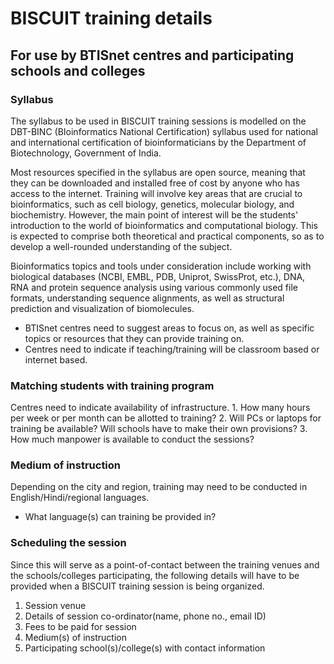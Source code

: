 BISCUIT training details
======================

For use by BTISnet centres and participating schools and colleges
-----------------------------------------------------------------

### Syllabus 

The syllabus to be used in BISCUIT training sessions is modelled on the DBT-BINC (BIoinformatics National Certification) syllabus used for national and international certification of bioinformaticians by the Department of Biotechnology, Government of India. 

Most resources specified in the syllabus are open source, meaning that they can be downloaded and installed free of cost by anyone who has access to the internet. Training will involve key areas that are crucial to bioinformatics, such as cell biology, genetics, molecular biology, and biochemistry. However, the main point of interest will be the students' introduction to the world of bioinformatics and computational biology. This is expected to comprise both theoretical and practical components, so as to develop a well-rounded understanding of the subject. 

Bioinformatics topics and tools under consideration include working with biological databases (NCBI, EMBL, PDB, Uniprot, SwissProt, etc.), DNA, RNA and protein sequence analysis using various commonly used file formats, understanding sequence alignments, as well as structural prediction and visualization of biomolecules.
* BTISnet centres need to suggest areas to focus on, as well as specific topics or resources that they can provide training on.
* Centres need to indicate if teaching/training will be classroom based or internet based.

### Matching students with training program

Centres need to indicate availability of infrastructure.
	1. How many hours per week or per month can be allotted to training?
	2. Will PCs or laptops for training be available? Will schools have to make their own provisions?
	3. How much manpower is available to conduct the sessions?

### Medium of instruction
Depending on the city and region, training may need to be conducted in English/Hindi/regional languages.
* What language(s) can training be provided in?

### Scheduling the session

Since this will serve as a point-of-contact between the training venues and the schools/colleges participating, the following details will have to be provided when a BISCUIT training session is being organized.

1. Session venue
2. Details of session co-ordinator(name, phone no., email ID)
3. Fees to be paid for session
4. Medium(s) of instruction
5. Participating school(s)/college(s) with contact information
